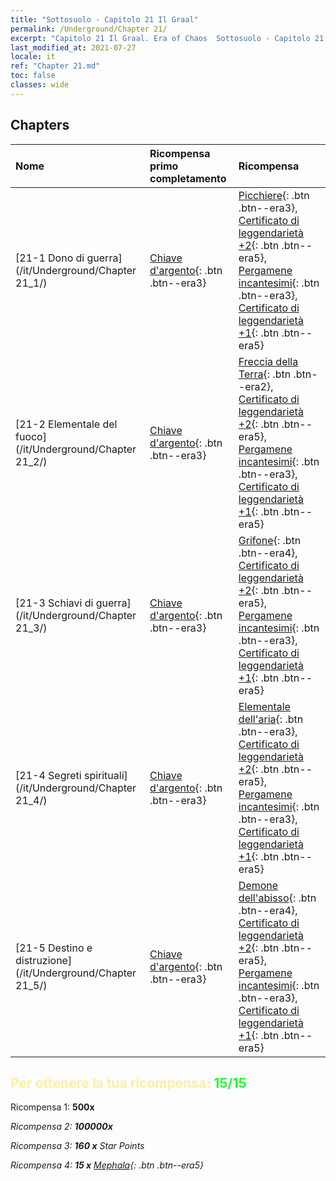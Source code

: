 ```yaml
---
title: "Sottosuolo - Capitolo 21 Il Graal"
permalink: /Underground/Chapter 21/
excerpt: "Capitolo 21 Il Graal. Era of Chaos  Sottosuolo - Capitolo 21. Il Graal"
last_modified_at: 2021-07-27
locale: it
ref: "Chapter 21.md"
toc: false
classes: wide
---
```


## Chapters

  | Nome |  Ricompensa primo completamento | Ricompensa |
  |:------------|:------------|:------------| 
  | [21-1 Dono di guerra](/it/Underground/Chapter 21_1/) | [Chiave d'argento](/ItemsIT/con_693/){: .btn .btn--era3} | [Picchiere](/ItemsIT/unt_190/){: .btn .btn--era3}, [Certificato di leggendarietà +2](/ItemsIT/mat_81/){: .btn .btn--era5}, [Pergamene incantesimi](/ItemsIT/con_694/){: .btn .btn--era3}, [Certificato di leggendarietà +1](/ItemsIT/mat_74/){: .btn .btn--era5} |
  | [21-2 Elementale del fuoco](/it/Underground/Chapter 21_2/) | [Chiave d'argento](/ItemsIT/con_693/){: .btn .btn--era3} | [Freccia della Terra](/ItemsIT/her_464/){: .btn .btn--era2}, [Certificato di leggendarietà +2](/ItemsIT/mat_81/){: .btn .btn--era5}, [Pergamene incantesimi](/ItemsIT/con_694/){: .btn .btn--era3}, [Certificato di leggendarietà +1](/ItemsIT/mat_74/){: .btn .btn--era5} |
  | [21-3 Schiavi di guerra](/it/Underground/Chapter 21_3/) | [Chiave d'argento](/ItemsIT/con_693/){: .btn .btn--era3} | [Grifone](/ItemsIT/unt_192/){: .btn .btn--era4}, [Certificato di leggendarietà +2](/ItemsIT/mat_81/){: .btn .btn--era5}, [Pergamene incantesimi](/ItemsIT/con_694/){: .btn .btn--era3}, [Certificato di leggendarietà +1](/ItemsIT/mat_74/){: .btn .btn--era5} |
  | [21-4 Segreti spirituali](/it/Underground/Chapter 21_4/) | [Chiave d'argento](/ItemsIT/con_693/){: .btn .btn--era3} | [Elementale dell'aria](/ItemsIT/her_448/){: .btn .btn--era3}, [Certificato di leggendarietà +2](/ItemsIT/mat_81/){: .btn .btn--era5}, [Pergamene incantesimi](/ItemsIT/con_694/){: .btn .btn--era3}, [Certificato di leggendarietà +1](/ItemsIT/mat_74/){: .btn .btn--era5} |
  | [21-5 Destino e distruzione](/it/Underground/Chapter 21_5/) | [Chiave d'argento](/ItemsIT/con_693/){: .btn .btn--era3} | [Demone dell'abisso](/ItemsIT/unt_230/){: .btn .btn--era4}, [Certificato di leggendarietà +2](/ItemsIT/mat_81/){: .btn .btn--era5}, [Pergamene incantesimi](/ItemsIT/con_694/){: .btn .btn--era3}, [Certificato di leggendarietà +1](/ItemsIT/mat_74/){: .btn .btn--era5} |


## <span style="color: #ffeea0">Per ottenere la tua ricompensa: </span><span style="color: #27f73a">15/15</span>

 Ricompensa 1:  **500x** <i class="fas fa-gem"/>

 Ricompensa 2:  **100000x** <i class="fas fa-coins"/>

 Ricompensa 3: **160 x** Star Points

 Ricompensa 4: **15 x** [Mephala](/ItemsIT/her_367/){: .btn .btn--era5}

